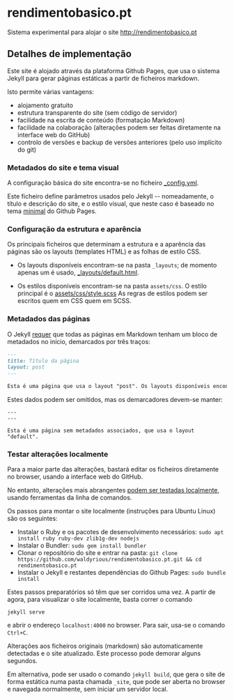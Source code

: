 # rendimentobasico.pt

Sistema experimental para alojar o site http://rendimentobasico.pt

## Detalhes de implementação

Este site é alojado através da plataforma Github Pages, que usa o sistema Jekyll para gerar páginas estáticas a partir de ficheiros markdown.

Isto permite várias vantagens:
* alojamento gratuito
* estrutura transparente do site (sem código de servidor)
* facilidade na escrita de conteúdo (formatação Markdown)
* facilidade na colaboração (alterações podem ser feitas diretamente na interface web do GitHub)
* controlo de versões e backup de versões anteriores (pelo uso implícito do git)

### Metadados do site e tema visual

A configuração básica do site encontra-se no ficheiro [_config.yml](https://github.com/waldyrious/rendimentobasico.pt/blob/master/_config.yml).

Este ficheiro define parâmetros usados pelo Jekyll -- nomeadamente, o título e descrição do site, e o estilo visual,
que neste caso é baseado no tema [minimal](https://github.com/pages-themes/minimal) do Github Pages.

### Configuração da estrutura e aparência

Os principais ficheiros que determinam a estrutura e a aparência das páginas são os layouts (templates HTML) e as folhas de estilo CSS.

* Os layouts disponíveis encontram-se na pasta `_layouts`; de momento apenas um é usado, [_layouts/default.html](https://github.com/waldyrious/rendimentobasico.pt/blob/master/_layouts/default.html).

* Os estilos disponíveis encontram-se na pasta `assets/css`. O estilo principal é o [assets/css/style.scss](https://github.com/waldyrious/rendimentobasico.pt/blob/master/assets/css/style.scss)
  As regras de estilos podem ser escritos quem em CSS quem em SCSS.

### Metadados das páginas

O Jekyll [requer](https://help.github.com/articles/configuring-jekyll/#front-matter-is-required)
que todas as páginas em Markdown tenham um bloco de metadados no início, demarcados por três traços:

```markdown
---
title: Título da página
layout: post
---

Esta é uma página que usa o layout "post". Os layouts disponíveis encontram-se na pasta `_layouts`.
```

Estes dados podem ser omitidos, mas os demarcadores devem-se manter:

```
---
---

Esta é uma página sem metadados associados, que usa o layout "default".
```

### Testar alterações localmente

Para a maior parte das alterações, bastará editar os ficheiros diretamente no browser,
usando a interface web do GitHub.

No entanto, alterações mais abrangentes
[podem ser testadas localmente](https://help.github.com/articles/setting-up-your-github-pages-site-locally-with-jekyll/),
usando ferramentas da linha de comandos.

Os passos para montar o site localmente (instruções para Ubuntu Linux) são os seguintes:

* Instalar o Ruby e os pacotes de desenvolvimento necessários:
  `sudo apt install ruby ruby-dev zlib1g-dev nodejs`
* Instalar o Bundler:
  `sudo gem install bundler`
* Clonar o repositório do site e entrar na pasta:
  `git clone https://github.com/waldyrious/rendimentobasico.pt.git && cd rendimentobasico.pt`
* Instalar o Jekyll e restantes dependências do Github Pages:
  `sudo bundle install`

Estes passos preparatórios só têm que ser corridos uma vez.
A partir de agora, para visualizar o site localmente, basta correr o comando

    jekyll serve

e abrir o endereço `localhost:4000` no browser. Para sair, usa-se o comando `Ctrl+C`.

Alterações aos ficheiros originais (markdown) são automaticamente detectadas e o site atualizado.
Este processo pode demorar alguns segundos.

Em alternativa, pode ser usado o comando `jekyll build`,
que gera o site de forma estática numa pasta chamada `_site`,
que pode ser aberta no browser e navegada normalmente,
sem iniciar um servidor local.

